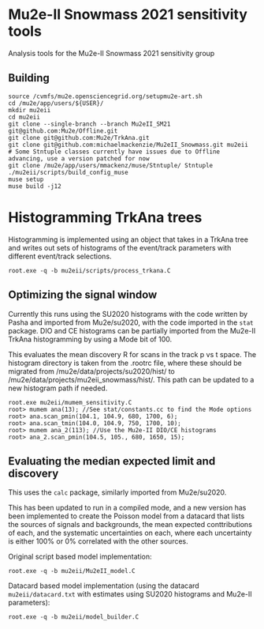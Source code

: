 # Mu2e-II Snowmass 2021 sensitivity tools

Analysis tools for the Mu2e-II Snowmass 2021 sensitivity group

## Building

```
source /cvmfs/mu2e.opensciencegrid.org/setupmu2e-art.sh
cd /mu2e/app/users/${USER}/
mkdir mu2eii
cd mu2eii
git clone --single-branch --branch Mu2eII_SM21 git@github.com:Mu2e/Offline.git
git clone git@github.com:Mu2e/TrkAna.git
git clone git@github.com:michaelmackenzie/Mu2eII_Snowmass.git mu2eii
# Some Stntuple classes currently have issues due to Offline advancing, use a version patched for now
git clone /mu2e/app/users/mmackenz/muse/Stntuple/ Stntuple
./mu2eii/scripts/build_config_muse
muse setup
muse build -j12
```

# Histogramming TrkAna trees

Histogramming is implemented using an object that takes in a TrkAna tree and writes out sets of histograms
of the event/track parameters with different event/track selections.

```
root.exe -q -b mu2eii/scripts/process_trkana.C
```

## Optimizing the signal window

Currently this runs using the SU2020 histograms with the code written by Pasha and imported from Mu2e/su2020, with the code
imported in the `stat` package. DIO and CE histograms can be partially imported from the Mu2e-II TrkAna histogramming by
using a Mode bit of 100.

This evaluates the mean discovery R for scans in the track p vs t space. The histogram directory is taken from
the .rootrc file, where these should be migrated from /mu2e/data/projects/su2020/hist/ to /mu2e/data/projects/mu2eii_snowmass/hist/.
This path can be updated to a new histogram path if needed.
```
root.exe mu2eii/mumem_sensitivity.C
root> mumem ana(13); //See stat/constants.cc to find the Mode options
root> ana.scan_pmin(104.1, 104.9, 680, 1700, 6);
root> ana.scan_tmin(104.0, 104.9, 750, 1700, 10);
root> mumem ana_2(113); //Use the Mu2e-II DIO/CE histograms
root> ana_2.scan_pmin(104.5, 105., 680, 1650, 15);
```

## Evaluating the median expected limit and discovery

This uses the `calc` package, similarly imported from Mu2e/su2020.

This has been updated to run in a compiled mode, and a new version has been implemented to create the Poisson model from a datacard
that lists the sources of signals and backgrounds, the mean expected conttributions of each, and the systematic uncertainties on each,
where each uncertainty is either 100% or 0% correlated with the other sources.

Original script based model implementation:
```
root.exe -q -b mu2eii/Mu2eII_model.C
```

Datacard based model implementation (using the datacard `mu2eii/datacard.txt` with estimates using SU2020 histograms and Mu2e-II parameters):
```
root.exe -q -b mu2eii/model_builder.C
```

